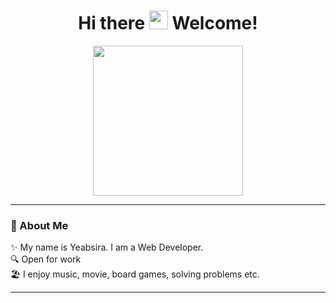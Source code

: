 <div id="header" align="center">
<h1>
  Hi there
  <img src="https://media.giphy.com/media/hvRJCLFzcasrR4ia7z/giphy.gif" width="30px"/>
  Welcome!
</h1>
<img src="https://media.giphy.com/media/jdPMeyv9rn0hZHh8n9/giphy.gif" width="240"/>
</div>

---
### 👨 About Me
✨ My name is Yeabsira. I am a Web Developer. <br />
🔍 Open for work <br />
🏖 I enjoy music, movie, board games, solving problems etc. <br />

---

